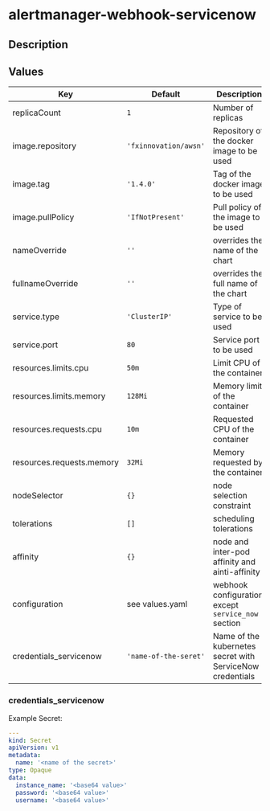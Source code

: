 # alertmanager-webhook-servicenow
## Description

## Values
| Key | Default | Description |
| --- | ------- | ----------- |
| replicaCount | `1` | Number of replicas |
| image.repository | `'fxinnovation/awsn'` | Repository of the docker image to be used |
| image.tag | `'1.4.0'` | Tag of the docker image to be used |
| image.pullPolicy | `'IfNotPresent'` | Pull policy of the image to be used |
| nameOverride | `''` | overrides the name of the chart |
| fullnameOverride | `''` | overrides the full name of the chart |
| service.type | `'ClusterIP'` | Type of service to be used |
| service.port | `80` | Service port to be used |
| resources.limits.cpu | `50m` | Limit CPU of the container |
| resources.limits.memory | `128Mi` | Memory limit of the container |
| resources.requests.cpu | `10m` | Requested CPU of the container |
| resources.requests.memory | `32Mi` | Memory requested by the container |
| nodeSelector | `{}` | node selection constraint |
| tolerations | `[]` | scheduling tolerations |
| affinity | `{}` | node and inter-pod affinity and ainti-affinity |
| configuration | see values.yaml | webhook configuration, except `service_now` section |
| credentials_servicenow | `'name-of-the-seret'` | Name of the kubernetes secret with ServiceNow credentials |

### credentials_servicenow
Example Secret:
```yaml
---
kind: Secret
apiVersion: v1
metadata:
  name: '<name of the secret>'
type: Opaque
data:
  instance_name: '<base64 value>'
  password: '<base64 value>'
  username: '<base64 value>'
```
